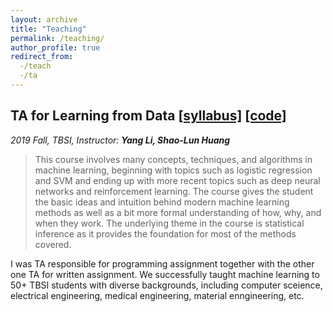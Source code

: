 ```yaml
---
layout: archive
title: "Teaching"
permalink: /teaching/
author_profile: true
redirect_from:
  -/teach
  -/ta
---
```


## TA for Learning from Data [[syllabus]](http://ryanwangzf.github.io/files/19fall_learning_from_data_syllabus.pdf) [[code]](https://github.com/RyanWangZf/Learning_From_Data_2019_Fall)
*2019 Fall, TBSI, Instructor: **Yang Li, Shao-Lun Huang***
> This course involves many concepts, techniques, and algorithms in machine learning, beginning with topics such as logistic regression and SVM and ending up with more recent topics such as deep neural networks and reinforcement learning. The course gives the student the basic ideas and intuition behind modern machine learning methods as well as a bit more formal understanding of how, why, and when they work. The underlying theme in the course is statistical inference as it provides the foundation for most of the methods covered.

I was TA responsible for programming assignment together with the other one TA for written assignment. We successfully taught machine learning to 50+ TBSI students with diverse backgrounds, including computer sceience, electrical engineering, medical engineering,  material enngineering, etc.

